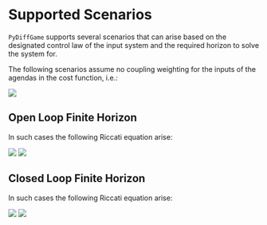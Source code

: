# Supported Scenarios
`PyDiffGame` supports several scenarios that can arise based on the designated control law 
of the input system  and the required horizon to solve the system for.

The following scenarios assume no coupling weighting for the inputs of the agendas in the cost function, i.e.:

<img src="https://render.githubusercontent.com/render/math?math=\color{red}R_{ij}=0_{k_i \times k_i} \ : \ \forall 1 \leq i \neq j \leq N">

## Open Loop Finite Horizon

In such cases the following Riccati equation arise:

<img src="https://render.githubusercontent.com/render/math?math=\color{red}\frac{dP_i}{dt} = - A^T P_i - P_i A - Q_i %2B P_i \sum_{j=1}^N S_j P_j  \ , \ P_i(T_f) = P_{f_i} \ : \ \forall 1 \leq i \leq N">
<img src="https://render.githubusercontent.com/render/math?math=\color{red}S_j = B_j R_{j}^{-1} B_j^T \ : \ \forall 1 \leq j \leq N">

## Closed Loop Finite Horizon

In such cases the following Riccati equation arise:

<img src="https://render.githubusercontent.com/render/math?math=\color{red}\frac{dP_i}{dt} = - A^T P_i - P_i A - Q_i %2B P_i \big(\sum_{j=1}^N S_j P_j\big)  %2B \big(\sum_{\substack{j=1 \\ j \neq i}}^NP_jS_j\big)  P_i \ , \ P_i(T_f) = P_{f_i} \ : \ \forall 1 \leq i \leq N">
<img src="https://render.githubusercontent.com/render/math?math=\color{red}S_j = B_j R_{j}^{-1} B_j^T \ : \ \forall 1 \leq j \leq N">